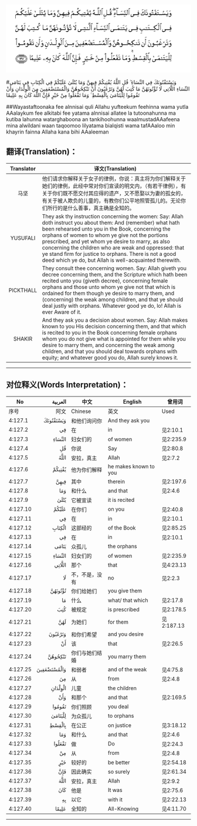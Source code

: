 ![004:127](images/004_127.gif)

#وَيَسْتَفْتُونَكَ فِي النِّسَاءِ ۖ قُلِ اللَّهُ يُفْتِيكُمْ فِيهِنَّ وَمَا يُتْلَىٰ عَلَيْكُمْ فِي الْكِتَابِ فِي يَتَامَى النِّسَاءِ اللَّاتِي لَا تُؤْتُونَهُنَّ مَا كُتِبَ لَهُنَّ وَتَرْغَبُونَ أَنْ تَنْكِحُوهُنَّ وَالْمُسْتَضْعَفِينَ مِنَ الْوِلْدَانِ وَأَنْ تَقُومُوا لِلْيَتَامَىٰ بِالْقِسْطِ ۚ وَمَا تَفْعَلُوا مِنْ خَيْرٍ فَإِنَّ اللَّهَ كَانَ بِهِ عَلِيمًا 

##Wayastaftoonaka fee alnnisai quli Allahu yufteekum feehinna wama yutla AAalaykum fee alkitabi fee yatama alnnisai allatee la tutoonahunna ma kutiba lahunna watarghaboona an tankihoohunna waalmustadAAafeena mina alwildani waan taqoomoo lilyatama bialqisti wama tafAAaloo min khayrin fainna Allaha kana bihi AAaleeman 

## 翻译(Translation)：

| Translator | 译文(Translation)                                            |
| :--------: | ------------------------------------------------------------ |
|    马坚    | 他们请求你解释关于女子的律例，你说：真主将为你们解释关于她们的律例，此经中常对你们宣读的明文内，（有若干律例），有关于你们既不愿交付其应得的遗产，又不愿娶以为妻的孤女的，有关于被人欺负的儿童的，有教你们公平地照管孤儿的。无论你们所行的是什么善事，真主确是全知的。 |
|  YUSUFALI  | They ask thy instruction concerning the women: Say: Allah doth instruct you about them: And (remember) what hath been rehearsed unto you in the Book, concerning the orphans of women to whom ye give not the portions prescribed, and yet whom ye desire to marry, as also concerning the children who are weak and oppressed: that ye stand firm for justice to orphans. There is not a good deed which ye do, but Allah is well-acquainted therewith. |
| PICKTHALL  | They consult thee concerning women. Say: Allah giveth you decree concerning them, and the Scripture which hath been recited unto you (giveth decree), concerning female orphans and those unto whom ye give not that which is ordained for them though ye desire to marry them, and (concerning) the weak among children, and that ye should deal justly with orphans. Whatever good ye do, lo! Allah is ever Aware of it. |
|   SHAKIR   | And they ask you a decision about women. Say: Allah makes known to you His decision concerning them, and that which is recited to you in the Book concerning female orphans whom you do not give what is appointed for them while you desire to marry them, and concerning the weak among children, and that you should deal towards orphans with equity; and whatever good you do, Allah surely knows it. |

---

## 对位释义(Words Interpretation)：

| No   | العربية | 中文    | English | 曾用词 |
| ---- | ------: | ------- | ------- | ------ |
| 序号 |    阿文 | Chinese | 英文    | Used   |
| 4:127.1  | وَيَسْتَفْتُونَكَ   | 和他们询问你   | And they ask you      |            |
| 4:127.2  | فِي          | 在             | in                    | 见2:10.1   |
| 4:127.3  | النِّسَاءِ      | 妇女们的       | of women              | 见2:235.9  |
| 4:127.4  | قُلِ          | 你说           | Say                   | 见2:80.8   |
| 4:127.5  | اللَّهُ        | 安拉，真主     | Allah                 | 见2:7.2 |
| 4:127.6  | يُفْتِيكُمْ      | 他为你们解释   | he makes known to you |            |
| 4:127.7  | فِيهِنَّ        | 其中           | therein               | 见2:197.6  |
| 4:127.8  | وَمَا         | 和什么         | and that              | 见2:4.6    |
| 4:127.9  | يُتْلَىٰ        | 它被宣读       | it is recited         |            |
| 4:127.10 | عَلَيْكُمْ       | 在你们         | on you                | 见2:40.8   |
| 4:127.11 | فِي          | 在             | in                    | 见2:10.1   |
| 4:127.12 | الْكِتَابِ      | 这部经的       | of the Book           | 见2:85.25  |
| 4:127.13 | فِي          | 在             | in                    | 见2:10.1   |
| 4:127.14 | يَتَامَى       | 众孤儿         | the orphans           |            |
| 4:127.15 | النِّسَاءِ      | 妇女们的       | of women              | 见2:235.9  |
| 4:127.16 | اللَّاتِي      | 那个           | that                  | 见4:23.13  |
| 4:127.17 | لَا          | 不，不是，没有 | no                    | 见2:2.3    |
| 4:127.18 | تُؤْتُونَهُنَّ     | 你们给她们     | you give them         |            |
| 4:127.19 | مَا          | 什么           | what/ that which      | 见2:17.8   |
| 4:127.20 | كُتِبَ         | 被规定         | is prescribed         | 见2:178.5  |
| 4:127.21 | لَهُنَّ         | 为她们         | for them              | 见2:187.13 |
| 4:127.22 | وَتَرْغَبُونَ     | 和你们希望     | and you desire        |            |
| 4:127.23 | أَنْ          | 该             | that                  | 见2:26.5   |
| 4:127.24 | تَنْكِحُوهُنَّ     | 你们与她们结婚 | you marry them        |            |
| 4:127.25 | وَالْمُسْتَضْعَفِينَ | 和弱者         | and of the weak       | 见4:75.8   |
| 4:127.26 | مِنَ          | 从             | from                  | 见2:4.8    |
| 4:127.27 | الْوِلْدَانِ     | 儿童           | the children          |            |
| 4:127.28 | وَأَنْ         | 和那个         | and that              | 见2:169.5  |
| 4:127.29 | تَقُومُوا      | 你们照顾       | you deal              |            |
| 4:127.30 | لِلْيَتَامَىٰ     | 为众孤儿       | to orphans            |            |
| 4:127.31 | بِالْقِسْطِ      | 在公正         | on justice            | 见3:18.12  |
| 4:127.32 | وَمَا         | 和什么         | and that              | 见2:4.6    |
| 4:127.33 | تَفْعَلُوا      | 做             | Do                    | 见2:24.3   |
| 4:127.34 | مِنْ          | 从             | from                  | 见2:4.8    |
| 4:127.35 | خَيْرٍ         | 较好的         | be better             | 见2:54.18  |
| 4:127.36 | فَإِنَّ         | 因此确实       | so surely             | 见2:61.34  |
| 4:127.37 | اللَّهَ        | 安拉，真主     | Allah                 | 见2:9.2 |
| 4:127.38 | كَانَ         | 他是           | It was                | 见2:75.6   |
| 4:127.39 | بِهِ          | 以它           | with it               | 见2:22.13  |
| 4:127.40 | عَلِيمًا       | 全知的         | All-Knowing           | 见4:11.70  |

---
